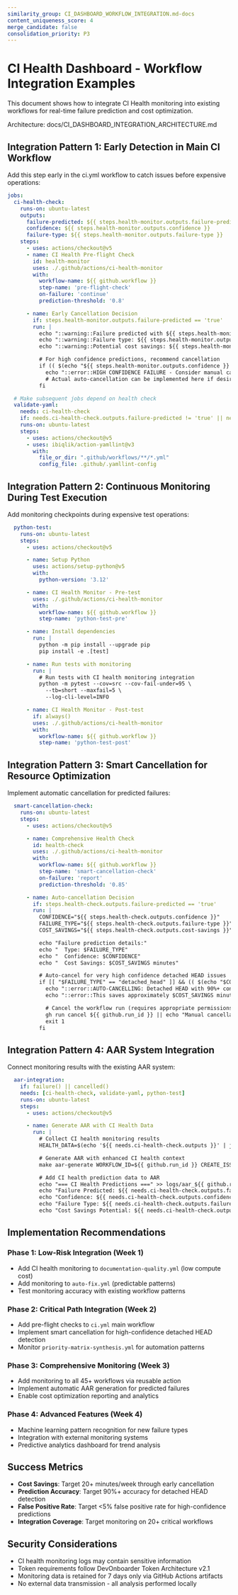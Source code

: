 ```yaml
---
similarity_group: CI_DASHBOARD_WORKFLOW_INTEGRATION.md-docs
content_uniqueness_score: 4
merge_candidate: false
consolidation_priority: P3
---
```

# CI Health Dashboard - Workflow Integration Examples

This document shows how to integrate CI Health monitoring into existing workflows for real-time failure prediction and cost optimization.

Architecture: docs/CI_DASHBOARD_INTEGRATION_ARCHITECTURE.md

## Integration Pattern 1: Early Detection in Main CI Workflow

Add this step early in the ci.yml workflow to catch issues before expensive operations:

```yaml
jobs:
  ci-health-check:
    runs-on: ubuntu-latest
    outputs:
      failure-predicted: ${{ steps.health-monitor.outputs.failure-predicted }}
      confidence: ${{ steps.health-monitor.outputs.confidence }}
      failure-type: ${{ steps.health-monitor.outputs.failure-type }}
    steps:
      - uses: actions/checkout@v5
      - name: CI Health Pre-flight Check
        id: health-monitor
        uses: ./.github/actions/ci-health-monitor
        with:
          workflow-name: ${{ github.workflow }}
          step-name: 'pre-flight-check'
          on-failure: 'continue'
          prediction-threshold: '0.8'

      - name: Early Cancellation Decision
        if: steps.health-monitor.outputs.failure-predicted == 'true'
        run: |
          echo "::warning::Failure predicted with ${{ steps.health-monitor.outputs.confidence }} confidence"
          echo "::warning::Failure type: ${{ steps.health-monitor.outputs.failure-type }}"
          echo "::warning::Potential cost savings: ${{ steps.health-monitor.outputs.cost-savings }} minutes"

          # For high confidence predictions, recommend cancellation
          if (( $(echo "${{ steps.health-monitor.outputs.confidence }} >= 0.9" | bc -l) )); then
            echo "::error::HIGH CONFIDENCE FAILURE - Consider manual cancellation"
            # Actual auto-cancellation can be implemented here if desired
          fi

  # Make subsequent jobs depend on health check
  validate-yaml:
    needs: ci-health-check
    if: needs.ci-health-check.outputs.failure-predicted != 'true' || needs.ci-health-check.outputs.confidence < 0.9
    runs-on: ubuntu-latest
    steps:
      - uses: actions/checkout@v5
      - uses: ibiqlik/action-yamllint@v3
        with:
          file_or_dir: ".github/workflows/**/*.yml"
          config_file: .github/.yamllint-config
```

## Integration Pattern 2: Continuous Monitoring During Test Execution

Add monitoring checkpoints during expensive test operations:

```yaml
  python-test:
    runs-on: ubuntu-latest
    steps:
      - uses: actions/checkout@v5

      - name: Setup Python
        uses: actions/setup-python@v5
        with:
          python-version: '3.12'

      - name: CI Health Monitor - Pre-test
        uses: ./.github/actions/ci-health-monitor
        with:
          workflow-name: ${{ github.workflow }}
          step-name: 'python-test-pre'

      - name: Install dependencies
        run: |
          python -m pip install --upgrade pip
          pip install -e .[test]

      - name: Run tests with monitoring
        run: |
          # Run tests with CI health monitoring integration
          python -m pytest --cov=src --cov-fail-under=95 \
            --tb=short --maxfail=5 \
            --log-cli-level=INFO

      - name: CI Health Monitor - Post-test
        if: always()
        uses: ./.github/actions/ci-health-monitor
        with:
          workflow-name: ${{ github.workflow }}
          step-name: 'python-test-post'
```

## Integration Pattern 3: Smart Cancellation for Resource Optimization

Implement automatic cancellation for predicted failures:

```yaml
  smart-cancellation-check:
    runs-on: ubuntu-latest
    steps:
      - uses: actions/checkout@v5

      - name: Comprehensive Health Check
        id: health-check
        uses: ./.github/actions/ci-health-monitor
        with:
          workflow-name: ${{ github.workflow }}
          step-name: 'smart-cancellation-check'
          on-failure: 'report'
          prediction-threshold: '0.85'

      - name: Auto-cancellation Decision
        if: steps.health-check.outputs.failure-predicted == 'true'
        run: |
          CONFIDENCE="${{ steps.health-check.outputs.confidence }}"
          FAILURE_TYPE="${{ steps.health-check.outputs.failure-type }}"
          COST_SAVINGS="${{ steps.health-check.outputs.cost-savings }}"

          echo "Failure prediction details:"
          echo "  Type: $FAILURE_TYPE"
          echo "  Confidence: $CONFIDENCE"
          echo "  Cost Savings: $COST_SAVINGS minutes"

          # Auto-cancel for very high confidence detached HEAD issues
          if [[ "$FAILURE_TYPE" == "detached_head" ]] && (( $(echo "$CONFIDENCE >= 0.9" | bc -l) )); then
            echo "::error::AUTO-CANCELLING: Detached HEAD with 90%+ confidence"
            echo "::error::This saves approximately $COST_SAVINGS minutes of compute time"

            # Cancel the workflow run (requires appropriate permissions)
            gh run cancel ${{ github.run_id }} || echo "Manual cancellation required"
            exit 1
          fi
```

## Integration Pattern 4: AAR System Integration

Connect monitoring results with the existing AAR system:

```yaml
  aar-integration:
    if: failure() || cancelled()
    needs: [ci-health-check, validate-yaml, python-test]
    runs-on: ubuntu-latest
    steps:
      - uses: actions/checkout@v5

      - name: Generate AAR with CI Health Data
        run: |
          # Collect CI health monitoring results
          HEALTH_DATA=$(echo '${{ needs.ci-health-check.outputs }}' | jq -c .)

          # Generate AAR with enhanced CI health context
          make aar-generate WORKFLOW_ID=${{ github.run_id }} CREATE_ISSUE=true

          # Add CI health prediction data to AAR
          echo "=== CI Health Predictions ===" >> logs/aar_${{ github.run_id }}.md
          echo "Failure Predicted: ${{ needs.ci-health-check.outputs.failure-predicted }}" >> logs/aar_${{ github.run_id }}.md
          echo "Confidence: ${{ needs.ci-health-check.outputs.confidence }}" >> logs/aar_${{ github.run_id }}.md
          echo "Failure Type: ${{ needs.ci-health-check.outputs.failure-type }}" >> logs/aar_${{ github.run_id }}.md
          echo "Cost Savings Potential: ${{ needs.ci-health-check.outputs.cost-savings }} minutes" >> logs/aar_${{ github.run_id }}.md
```

## Implementation Recommendations

### Phase 1: Low-Risk Integration (Week 1)

- Add CI health monitoring to `documentation-quality.yml` (low compute cost)
- Add monitoring to `auto-fix.yml` (predictable patterns)
- Test monitoring accuracy with existing workflow patterns

### Phase 2: Critical Path Integration (Week 2)

- Add pre-flight checks to `ci.yml` main workflow
- Implement smart cancellation for high-confidence detached HEAD detection
- Monitor `priority-matrix-synthesis.yml` for automation patterns

### Phase 3: Comprehensive Monitoring (Week 3)

- Add monitoring to all 45+ workflows via reusable action
- Implement automatic AAR generation for predicted failures
- Enable cost optimization reporting and analytics

### Phase 4: Advanced Features (Week 4)

- Machine learning pattern recognition for new failure types
- Integration with external monitoring systems
- Predictive analytics dashboard for trend analysis

## Success Metrics

- **Cost Savings**: Target 20+ minutes/week through early cancellation
- **Prediction Accuracy**: Target 90%+ accuracy for detached HEAD detection
- **False Positive Rate**: Target <5% false positive rate for high-confidence predictions
- **Integration Coverage**: Target monitoring on 20+ critical workflows

## Security Considerations

- CI health monitoring logs may contain sensitive information
- Token requirements follow DevOnboarder Token Architecture v2.1
- Monitoring data is retained for 7 days only via GitHub Actions artifacts
- No external data transmission - all analysis performed locally
